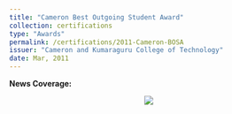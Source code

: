 ```yaml
---
title: "Cameron Best Outgoing Student Award"
collection: certifications
type: "Awards"
permalink: /certifications/2011-Cameron-BOSA
issuer: "Cameron and Kumaraguru College of Technology"
date: Mar, 2011
---
```




**News Coverage:**

<p align="center">
  <img src="https://2.bp.blogspot.com/-_jzoLrT-yKk/WNDTUjx-g5I/AAAAAAAAcU0/7XSswdYW-g0cih4etvPBzdS_zrV-lWBdACLcB/s1600/Hindu_Mar_11_Ramaguru_Hi.jpg" width="">
</p>

